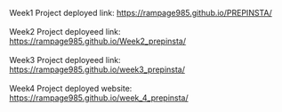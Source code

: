 Week1 Project deployed link: https://rampage985.github.io/PREPINSTA/
<br><br>
Week2 Project deployeed link: https://rampage985.github.io/Week2_prepinsta/
<br><br>
Week3 Project deployeed link: https://rampage985.github.io/week3_prepinsta/
<br><br>
Week4 Project deployed website: https://rampage985.github.io/week_4_prepinsta/
